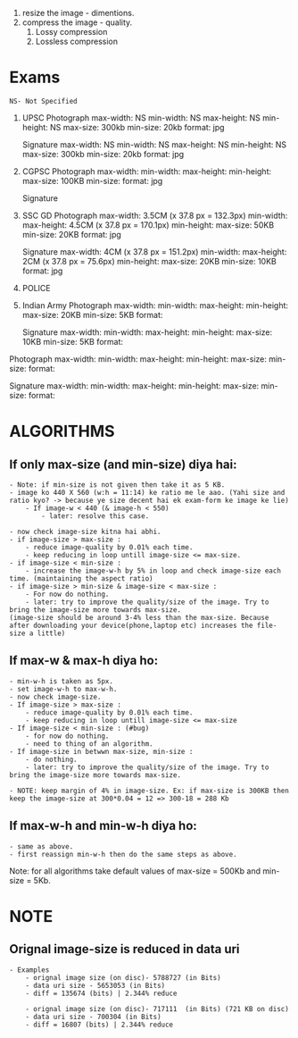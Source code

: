 
1. resize the image - dimentions. 
2. compress the image - quality. 
    1. Lossy compression 
    2. Lossless compression 


# Exams 
    NS- Not Specified

1. UPSC 
    Photograph
        max-width: NS 
        min-width: NS 
        max-height: NS 
        min-height: NS 
        max-size: 300kb 
        min-size: 20kb 
        format: jpg 

    Signature
        max-width: NS 
        min-width: NS 
        max-height: NS 
        min-height: NS 
        max-size: 300kb 
        min-size: 20kb 
        format: jpg 

2. CGPSC 
    Photograph 
        max-width: 
        min-width: 
        max-height: 
        min-height: 
        max-size: 100KB 
        min-size: 
        format: jpg 
    
    Signature

3. SSC GD 
    Photograph 
        max-width: 3.5CM  (x 37.8 px = 132.3px)
        min-width: 
        max-height: 4.5CM (x 37.8 px = 170.1px)
        min-height: 
        max-size: 50KB
        min-size: 20KB
        format: jpg

    Signature
        max-width: 4CM (x 37.8 px = 151.2px)
        min-width: 
        max-height: 2CM (x 37.8 px = 75.6px)
        min-height: 
        max-size: 20KB
        min-size: 10KB
        format: jpg

4. POLICE 

5. Indian Army 
    Photograph 
        max-width: 
        min-width: 
        max-height: 
        min-height: 
        max-size: 20KB 
        min-size: 5KB 
        format:

    Signature
        max-width: 
        min-width: 
        max-height: 
        min-height: 
        max-size: 10KB 
        min-size: 5KB 
        format: 




Photograph 
    max-width: 
    min-width: 
    max-height: 
    min-height: 
    max-size: 
    min-size: 
    format:

Signature
    max-width: 
    min-width: 
    max-height: 
    min-height: 
    max-size: 
    min-size: 
    format:

# ALGORITHMS 

## If only max-size (and min-size) diya hai: 
    - Note: if min-size is not given then take it as 5 KB. 
    - image ko 440 X 560 (w:h = 11:14) ke ratio me le aao. (Yahi size and ratio kyo? -> because ye size decent hai ek exam-form ke image ke lie) 
        - If image-w < 440 (& image-h < 550) 
            - later: resolve this case. 

    - now check image-size kitna hai abhi. 
    - if image-size > max-size : 
        - reduce image-quality by 0.01% each time. 
        - keep reducing in loop untill image-size <= max-size.  
    - if image-size < min-size : 
        - increase the image-w-h by 5% in loop and check image-size each time. (maintaining the aspect ratio) 
    - if image-size > min-size & image-size < max-size : 
        - For now do nothing. 
        - later: try to improve the quality/size of the image. Try to bring the image-size more towards max-size. 
    (image-size should be around 3-4% less than the max-size. Because after downloading your device(phone,laptop etc) increases the file-size a little) 

## If max-w & max-h diya ho: 
    - min-w-h is taken as 5px. 
    - set image-w-h to max-w-h.
    - now check image-size. 
    - If image-size > max-size : 
        - reduce image-quality by 0.01% each time. 
        - keep reducing in loop untill image-size <= max-size 
    - If image-size < min-size : (#bug)
        - for now do nothing. 
        - need to thing of an algorithm. 
    - If image-size in betwwn max-size, min-size : 
        - do nothing. 
        - later: try to improve the quality/size of the image. Try to bring the image-size more towards max-size. 

    - NOTE: keep margin of 4% in image-size. Ex: if max-size is 300KB then keep the image-size at 300*0.04 = 12 => 300-18 = 288 Kb 

## If max-w-h and min-w-h diya ho: 
    - same as above. 
    - first reassign min-w-h then do the same steps as above. 

Note: for all algorithms take default values of max-size = 500Kb and min-size = 5Kb. 



# NOTE 

## Orignal image-size is reduced in data uri 
    - Examples 
        - orignal image size (on disc)- 5788727 (in Bits) 
        - data uri size - 5653053 (in Bits) 
        - diff = 135674 (bits) | 2.344% reduce 

        - orignal image size (on disc)- 717111  (in Bits) (721 KB on disc)
        - data uri size - 700304 (in Bits) 
        - diff = 16807 (bits) | 2.344% reduce 





